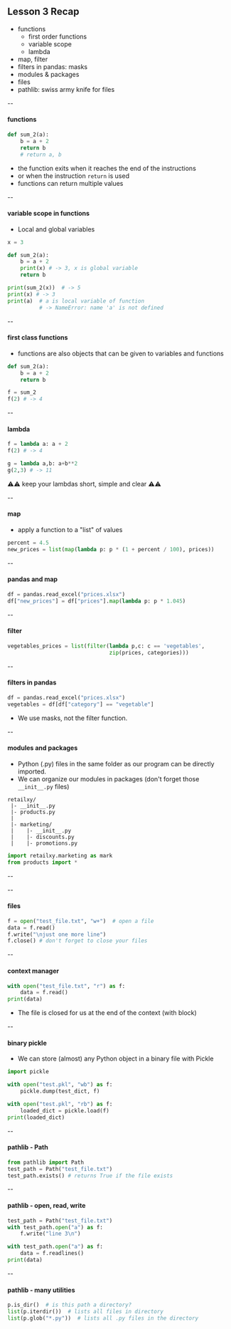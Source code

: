 
<!-- .slide: id="lesson3_recap" data-background="coral"-->


## Lesson 3 Recap

- functions
  - first order functions
  - variable scope
  - lambda
- map, filter
- filters in pandas: masks
- modules & packages
- files
- pathlib: swiss army knife for files

--

#### functions

```python
def sum_2(a):
    b = a + 2
    return b
    # return a, b
```

- the function exits when it reaches the end of the instructions
- or when the instruction ``return`` is used
- functions can return multiple values


--

#### variable scope in functions

- Local and global variables

```python
x = 3

def sum_2(a):
    b = a + 2
    print(x) # -> 3, x is global variable
    return b

print(sum_2(x))  # -> 5
print(x) # -> 3
print(a)  # a is local variable of function 
          # -> NameError: name 'a' is not defined
```

--

#### first class functions

- functions are also objects that can be given to variables and functions

```python
def sum_2(a):
    b = a + 2
    return b

f = sum_2
f(2) # -> 4
```

--

#### lambda

```python
f = lambda a: a + 2
f(2) # -> 4

g = lambda a,b: a+b**2
g(2,3) # -> 11
```

⚠️⚠️ keep your lambdas short, simple and clear ⚠️⚠️

--

#### map

- apply a function to a "list" of values

```python
percent = 4.5
new_prices = list(map(lambda p: p * (1 + percent / 100), prices))
```

--

#### pandas and map

```python
df = pandas.read_excel("prices.xlsx")
df["new_prices"] = df["prices"].map(lambda p: p * 1.045)
```

--

#### filter

```python
vegetables_prices = list(filter(lambda p,c: c == 'vegetables',
                                zip(prices, categories)))
```

--

#### filters in pandas

```python
df = pandas.read_excel("prices.xlsx")
vegetables = df[df["category"] == "vegetable"]
```

- We use masks, not the filter function.

--

#### modules and packages

- Python (.py) files in the same folder as our program can be directly imported.
- We can organize our modules in packages (don't forget those `__init__.py` files)

```text
retailxy/
 |- __init__.py
 |- products.py
 |
 |- marketing/
 |    |- __init__.py
 |    |- discounts.py
 |    |- promotions.py
```

```python
import retailxy.marketing as mark
from products import *
```

--

--

#### files

```python
f = open("test_file.txt", "w+")  # open a file
data = f.read()
f.write("\njust one more line")
f.close() # don't forget to close your files
```

--

#### context manager

```python
with open("test_file.txt", "r") as f:
    data = f.read()
print(data)
```

- The file is closed for us at the end of the context (with block)

--

#### binary pickle

- We can store (almost) any Python object in a binary file with Pickle


```python
import pickle

with open("test.pkl", "wb") as f:
    pickle.dump(test_dict, f)

with open("test.pkl", "rb") as f:
    loaded_dict = pickle.load(f)
print(loaded_dict)
```

--

#### pathlib - Path

```python
from pathlib import Path
test_path = Path("test_file.txt")
test_path.exists() # returns True if the file exists
```

--

#### pathlib - open, read, write

```python
test_path = Path("test_file.txt")
with test_path.open("a") as f:
    f.write("line 3\n")

with test_path.open("a") as f:
    data = f.readlines()
print(data)
```

--

#### pathlib - many utilities

```python
p.is_dir()  # is this path a directory?
list(p.iterdir())  # lists all files in directory
list(p.glob("*.py"))  # lists all .py files in the directory
```

